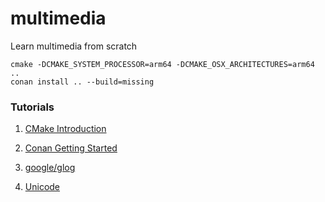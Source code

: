 # multimedia
Learn multimedia from scratch

```
cmake -DCMAKE_SYSTEM_PROCESSOR=arm64 -DCMAKE_OSX_ARCHITECTURES=arm64 ..
conan install .. --build=missing
```

### Tutorials

1. [CMake Introduction](https://cmake.org/cmake/help/latest/guide/tutorial/index.html)

2. [Conan Getting Started](https://docs.conan.io/en/latest/getting_started.html)

3. [google/glog](https://github.com/google/glog.git)

4. [Unicode](https://en.cppreference.com/w/cpp/string/basic_string)
